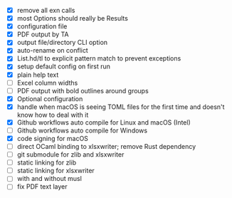 - [x] remove all exn calls
- [x] most Options should really be Results
- [x] configuration file
- [x] PDF output by TA
- [x] output file/directory CLI option
- [x] auto-rename on conflict
- [x] List.hd/tl to explicit pattern match to prevent exceptions
- [x] setup default config on first run
- [x] plain help text
- [ ] Excel column widths
- [ ] PDF output with bold outlines around groups
- [x] Optional configuration
- [x] handle when macOS is seeing TOML files for the first time and doesn't know
  how to deal with it
- [x] Github workflows auto compile for Linux and macOS (Intel)
- [ ] Github workflows auto compile for Windows
- [x] code signing for macOS
- [ ] direct OCaml binding to xlsxwriter; remove Rust dependency
- [ ] git submodule for zlib and xlsxwriter
- [ ] static linking for zlib
- [ ] static linking for xlsxwriter
- [ ] with and without musl
- [ ] fix PDF text layer
